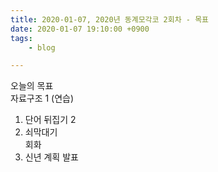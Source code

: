 ```yaml
---
title: 2020-01-07, 2020년 동계모각코 2회차 - 목표
date: 2020-01-07 19:10:00 +0900
tags:
    - blog

---
```


오늘의 목표  
자료구조 1 (연습)  
1. 단어 뒤집기 2  
2. 쇠막대기   
회화
 1. 신년 계획 발표  
